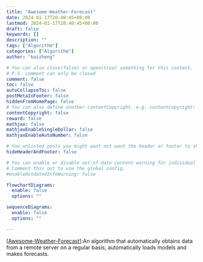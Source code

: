 ```yaml
---
title: "Awesome-Weather-Forecast"
date: 2024-01-17T20:40:45+08:00
lastmod: 2024-01-17T20:40:45+08:00
draft: false
keywords: []
description: ""
tags: ["Algorithm"]
categories: ["Algorithm"]
author: "kaizheng"

# You can also close(false) or open(true) something for this content.
# P.S. comment can only be closed
comment: false
toc: false
autoCollapseToc: false
postMetaInFooter: false
hiddenFromHomePage: false
# You can also define another contentCopyright. e.g. contentCopyright: "This is another copyright."
contentCopyright: false
reward: false
mathjax: false
mathjaxEnableSingleDollar: false
mathjaxEnableAutoNumber: false

# You unlisted posts you might want not want the header or footer to show
hideHeaderAndFooter: false

# You can enable or disable out-of-date content warning for individual posts.
# Comment this out to use the global config.
#enableOutdatedInfoWarning: false

flowchartDiagrams:
  enable: false
  options: ""

sequenceDiagrams:
  enable: false
  options: ""

---
```


[[Awesome-Weather-Forecast](https://github.com/zhengkai15/Awesome-Weather-Forecast)]:An algorithm that automatically obtains data from a remote server on a regular basis, automatically loads models and makes forecasts.